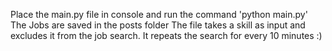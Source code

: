 Place the main.py file in console and run the command 'python main.py'
The Jobs are saved in the posts folder
The file takes a skill as input and excludes it from the job search.
It repeats the search for every 10 minutes :)

